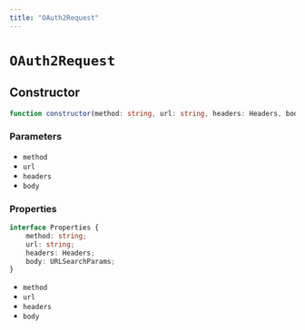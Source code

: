 ```yaml
---
title: "OAuth2Request"
---
```


# `OAuth2Request`

## Constructor

```ts
function constructor(method: string, url: string, headers: Headers, body: URLSearchParams): this;
```

### Parameters

- `method`
- `url`
- `headers`
- `body`

### Properties

```ts
interface Properties {
	method: string;
	url: string;
	headers: Headers;
	body: URLSearchParams;
}
```

- `method`
- `url`
- `headers`
- `body`
